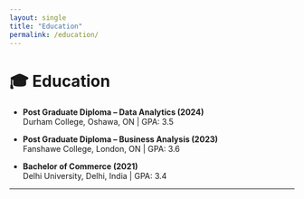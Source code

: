 ```yaml
---
layout: single
title: "Education"
permalink: /education/
---
```


# 🎓 Education

- **Post Graduate Diploma – Data Analytics (2024)**  
  Durham College, Oshawa, ON | GPA: 3.5  

- **Post Graduate Diploma – Business Analysis (2023)**  
  Fanshawe College, London, ON | GPA: 3.6  

- **Bachelor of Commerce (2021)**  
  Delhi University, Delhi, India | GPA: 3.4  

---
